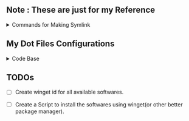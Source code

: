 ## **Note : These are just for my Reference**

<details> 
<summary>Commands for Making Symlink</summary>

1. Link ➡️ To
2. Target ➡️ From

## **Power Shell Command For Symlink**

```powershell
New-Item -ItemType SymbolicLink -Path "<link_path>" -Target "<target_path>" -Force
```

## **Command Prompt Command For Symlink**

```shell
MKLINK [[/D] | [/H] | [/J]] Link Target
    /D   Creates a directory symbolic link. Default is a file symbolic link.
    /H      Creates a hard link instead of a symbolic link.
    /J      Creates a Directory Junction.
    Link    Specifies the new symbolic link name.
    Target  Specifies the path (relative or absolute)that the new link refers to.
```

</details>

## **My Dot Files Configurations**

<details>
<summary>Code Base</summary>

## **Vs code Bindings**

`config\vscode\`

All the Shortcuts, Settings and Extension List are Added in the above folder.

## **Shell / Bash Profiles**

`config\`

The Microsoft Powershell and Bash Profile settings are added in the above folder.

## **Git Config Files**

`.gitconfig`

This file includes my default branch, my username and git settings.

## **Packages**

`packages\`

This folder contains the packages i need to install or currently have it on my system.

_The below is the **PowerShell command** to get all list of installed packages in windows_

```powershell
Get-ItemProperty HKLM:\Software\Microsoft\Windows\CurrentVersion\Uninstall\*, HKLM:\Software\Wow6432Node\Microsoft\Windows\CurrentVersion\Uninstall\* | Where-Object { $_.DisplayName -ne $null -and $_.SystemComponent -ne 1 } | Select-Object DisplayName, DisplayVersion | Sort-Object DisplayName > installed_apps.txt
```

## **Scipts**

This will be update in future, It will includes the scripts to install softwares, packages and setup the profiles/configs.

</details>

## **TODOs**

- [ ] Create winget id for all available softwares.

- [ ] Create a Script to install the softwares using winget(or other better package manager).
